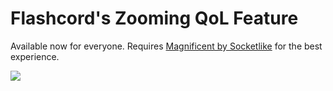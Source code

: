 # Flashcord's Zooming QoL Feature
Available now for everyone. Requires [Magnificent by Socketlike](https://github.com/Socketlike/replugged-plugins/tree/main/plugins/Magnificent) for the best experience.

![](showcase.gif)

![<img src="https://sirio-network.com/flashcord/ressources/store/replugged.png" width="512">](https://replugged.dev/install?identifier=SiriusBYT/Flashcord-Zoom&source=github)
